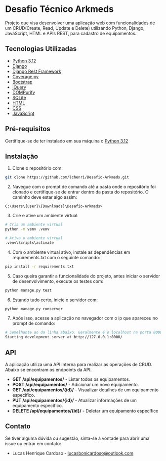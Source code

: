# Desafio Técnico Arkmeds

Projeto que visa desenvolver uma aplicação web com funcionalidades de um CRUD(Create, Read, Update e Delete) utilizando Python, Django, JavaScript, HTML e APIs REST, para cadastro de equipamentos.

## Tecnologias Utilizadas
- [Python 3.12](https://www.python.org/downloads/)
- [Django](https://www.djangoproject.com/)
- [Django Rest Framework](https://www.django-rest-framework.org/)
- [Coverage.py](https://coverage.readthedocs.io/en/7.6.0/)
- [Bootstrap](https://getbootstrap.com/)
- [jQuery](https://jquery.com/)
- [DOMPurify](https://www.npmjs.com/package/dompurify)
- [SQLite](https://www.sqlite.org/)
- [HTML](https://developer.mozilla.org/pt-BR/docs/Web/HTML)
- [CSS](https://developer.mozilla.org/pt-BR/docs/Web/CSS)
- [JavaScript](https://developer.mozilla.org/pt-BR/docs/Web/JavaScript)

## Pré-requisitos

Certifique-se de ter instalado em sua máquina o [Python 3.12](https://www.python.org/downloads/)

## Instalação

1. Clone o repositório com:
```bash
git clone https://github.com/lchenri/Desafio-Arkmeds.git
```

2. Navegue com o prompt de comando até a pasta onde o repositório foi clonado e certifique-se de entrar dentro da pasta do repositório. O caminho deve estar algo assim:
```
C:\Users\{user}\{Downloads}\Desafio-Arkmeds>
```

3. Crie e ative um ambiente virtual:
```bash
# Cria um ambiente virtual
python -m venv .venv

# Ativa o ambiente virtual
.venv\Scripts\activate
```

4. Com o ambiente virtual ativo, instale as dependências em requirements.txt com o seguinte comando:
```bash
pip install -r requirements.txt
```

5. Caso queira garantir a funcionalidade do projeto, antes iniciar o servidor de desenvolvimento, execute os testes com:
```bash
python manage.py test
```

6. Estando tudo certo, inicie o servidor com:
```bash
python manage.py runserver
```

7. Após isso, acesse a aplicação no navegador com o ip que apareceu no prompt de comando:
```bash
# Semelhante ao da linha abaixo. Geralmente é o localhost na porta 8000
Starting development server at http://127.0.0.1:8000/
```

## API
A aplicação utiliza uma API interna para realizar as operações de CRUD. Abaixo se encontram os endpoints da API.
-  **GET /api/equipamentos/** - Listar todos os equipamentos. 
- **POST /api/equipamentos/** - Adicionar um novo equipamento. 
- **GET /api/equipamentos/{id}/** - Visualizar detalhes de um equipamento específico. 
- **PUT /api/equipamentos/{id}/** - Atualizar informações de um equipamento específico. 
- **DELETE /api/equipamentos/{id}/** - Deletar um equipamento específico
  
  
## Contato 
Se tiver alguma dúvida ou sugestão, sinta-se à vontade para abrir uma issue ou entrar em contato: 
- Lucas Henrique Cardoso - [lucasbonicardoso@outlook.com](mailto:lucasbonicardoso@outlook.com)
